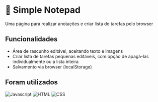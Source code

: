 # 📝 Simple Notepad
Uma página para realizar anotações e criar lista de tarefas pelo browser

## Funcionalidades
- Área de rascunho editável, aceitando texto e imagens
- Criar lista de tarefas pequenas editáveis, com opção de apagá-las individualmente ou a lista inteira
- Salvamento via browser (localStorage)

## Foram utilizados
![Javascript](https://img.shields.io/badge/JavaScript-323330?style=for-the-badge&logo=javascript&logoColor=F7DF1E)
![HTML](https://img.shields.io/badge/HTML5-E34F26?style=for-the-badge&logo=html5&logoColor=white)
![CSS](https://img.shields.io/badge/CSS3-1572B6?style=for-the-badge&logo=css3&logoColor=white)
